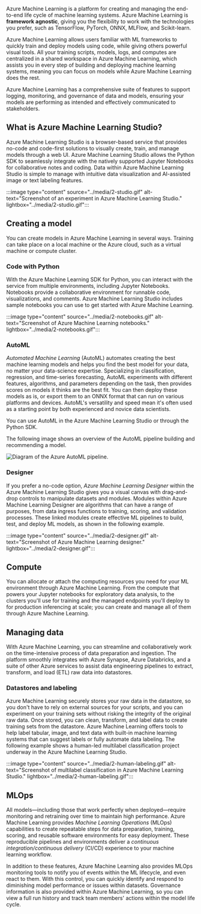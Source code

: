 Azure Machine Learning is a platform for creating and managing the end-to-end life cycle of machine learning systems. Azure Machine Learning is **framework agnostic**, giving you the flexibility to work with the technologies you prefer, such as TensorFlow, PyTorch, ONNX, MLFlow, and Scikit-learn.

Azure Machine Learning allows users familiar with ML frameworks to quickly train and deploy models using code, while giving others powerful visual tools. All your training scripts, models, logs, and computes are centralized in a shared workspace in Azure Machine Learning, which assists you in every step of building and deploying machine learning systems, meaning you can focus on models while Azure Machine Learning does the rest.

Azure Machine Learning has a comprehensive suite of features to support logging, monitoring, and governance of data and models, ensuring your models are performing as intended and effectively communicated to stakeholders.

## What is Azure Machine Learning Studio?

Azure Machine Learning Studio is a browser-based service that provides no-code and code-first solutions to visually create, train, and manage models through a web UI. Azure Machine Learning Studio allows the Python SDK to seamlessly integrate with the natively supported Jupyter Notebooks for collaborative notes and coding. Data within Azure Machine Learning Studio is simple to manage with intuitive data visualization and AI-assisted image or text labeling features.

:::image type="content" source="../media/2-studio.gif" alt-text="Screenshot of an experiment in Azure Machine Learning Studio." lightbox="../media/2-studio.gif":::

## Creating a model

You can create models in Azure Machine Learning in several ways. Training can take place on a local machine or the Azure cloud, such as a virtual machine or compute cluster.

### Code with Python

With the Azure Machine Learning SDK for Python, you can interact with the service from multiple environments, including Jupyter Notebooks. Notebooks provide a collaborative environment for runnable code, visualizations, and comments. Azure Machine Learning Studio includes sample notebooks you can use to get started with Azure Machine Learning.

:::image type="content" source="../media/2-notebooks.gif" alt-text="Screenshot of Azure Machine Learning notebooks." lightbox="../media/2-notebooks.gif":::

### AutoML

_Automated Machine Learning_ (AutoML) automates creating the best machine learning models and helps you find the best model for your data, no matter your data-science expertise. Specializing in classification, regression, and time-series forecasting, AutoML experiments with different features, algorithms, and parameters depending on the task, then provides scores on models it thinks are the best fit. You can then deploy these models as is, or export them to an ONNX format that can run on various platforms and devices. AutoML's versatility and speed mean it's often used as a starting point by both experienced and novice data scientists.

You can use AutoML in the Azure Machine Learning Studio or through the Python SDK.

The following image shows an overview of the AutoML pipeline building and recommending a model.

![Diagram of the Azure AutoML pipeline.](../media/2-pipeline.gif)

### Designer

If you prefer a no-code option, _Azure Machine Learning Designer_ within the Azure Machine Learning Studio gives you a visual canvas with drag-and-drop controls to manipulate datasets and modules. Modules within Azure Machine Learning Designer are algorithms that can have a range of purposes, from data ingress functions to training, scoring, and validation processes. These linked modules create effective ML pipelines to build, test, and deploy ML models, as shown in the following example.

:::image type="content" source="../media/2-designer.gif" alt-text="Screenshot of Azure Machine Learning designer." lightbox="../media/2-designer.gif":::

## Compute

You can allocate or attach the computing resources you need for your ML environment through Azure Machine Learning. From the compute that powers your Jupyter notebooks for exploratory data analysis, to the clusters you'll use for training and the managed endpoints you'll deploy to for production inferencing at scale; you can create and manage all of them through Azure Machine Learning.

## Managing data

With Azure Machine Learning, you can streamline and collaboratively work on the time-intensive process of data preparation and ingestion. The platform smoothly integrates with Azure Synapse, Azure Databricks, and a suite of other Azure services to assist data engineering pipelines to extract, transform, and load (ETL) raw data into datastores.

### Datastores and labeling

Azure Machine Learning securely stores your raw data in the datastore, so you don't have to rely on external sources for your scripts, and you can experiment on your training sets without risking the integrity of the original raw data. Once stored, you can clean, transform, and label data to create training sets from the datastore. Azure Machine Learning offers tools to help label tabular, image, and text data with built-in machine learning systems that can suggest labels or fully automate data labeling. The following example shows a human-led multilabel classification project underway in the Azure Machine Learning Studio.

:::image type="content" source="../media/2-human-labeling.gif" alt-text="Screenshot of multilabel classification in Azure Machine Learning Studio." lightbox="../media/2-human-labeling.gif":::

## MLOps

All models—including those that work perfectly when deployed—require monitoring and retraining over time to maintain high performance. Azure Machine Learning provides _Machine Learning Operations_ (MLOps) capabilities to create repeatable steps for data preparation, training, scoring, and reusable software environments for easy deployment. These reproducible pipelines and environments deliver a _continuous integration/continuous delivery_ (CI/CD) experience to your machine learning workflow.

In addition to these features, Azure Machine Learning also provides MLOps monitoring tools to notify you of events within the ML lifecycle, and even react to them. With this control, you can quickly identify and respond to diminishing model performance or issues within datasets. Governance information is also provided within Azure Machine Learning, so you can view a full run history and track team members' actions within the model life cycle.
